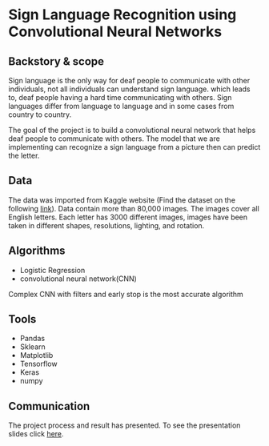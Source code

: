 
# Sign Language Recognition using Convolutional Neural Networks
## Backstory & scope
Sign language is the only way for deaf people to communicate with other individuals, not all individuals can understand sign language. which leads to, deaf people having a hard time communicating with others. Sign languages differ from language to language and in some cases from country to country. 

The goal of the project is to build a convolutional neural network that helps deaf people to communicate with others. The model that we are implementing can recognize a sign language from a picture then can predict the letter.

## Data
The data was imported from Kaggle website (Find the dataset on the following [link](https://www.kaggle.com/grassknoted/asl-alphabet/code)). Data contain more than 80,000 images. The images cover all English letters. Each letter has 3000 different images, images have been taken in different shapes, resolutions, lighting, and rotation.


## Algorithms

- Logistic Regression
- convolutional neural network(CNN)

Complex CNN with filters and early stop is the most accurate algorithm 



## Tools
- Pandas
- Sklearn 
- Matplotlib
- Tensorflow
- Keras
- numpy


## Communication
The project process and result has presented. To see the presentation slides click [here](https://github.com/Yassir6/Sign-Language-Recognition-using-Convolutional-Neural-Networks/blob/main/Sign%20Language%20Recognition%20using%20Convolutional%20Neural%20Networks.pdf).
